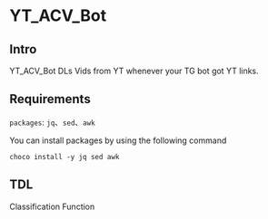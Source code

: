 # YT_ACV_Bot
## Intro
YT_ACV_Bot DLs Vids from YT whenever your TG bot got YT links.

## Requirements
`packages`: `jq`、`sed`、`awk`

You can install packages by using the following command
```
choco install -y jq sed awk
```

## TDL
Classification Function